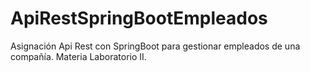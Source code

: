 # ApiRestSpringBootEmpleados
Asignación Api Rest con SpringBoot para gestionar empleados de una compañía. Materia Laboratorio II.
